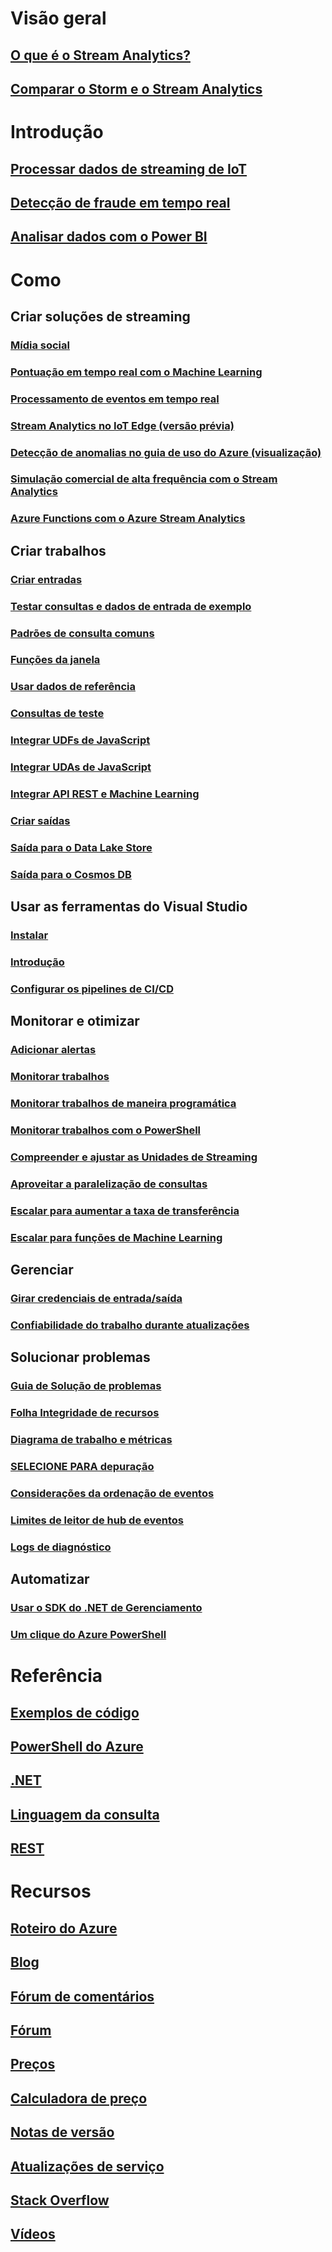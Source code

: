 # Visão geral
## [O que é o Stream Analytics?](stream-analytics-introduction.md)
## [Comparar o Storm e o Stream Analytics](stream-analytics-comparison-storm.md)


# Introdução
## [Processar dados de streaming de IoT](stream-analytics-get-started-with-azure-stream-analytics-to-process-data-from-iot-devices.md)
## [Detecção de fraude em tempo real](stream-analytics-real-time-fraud-detection.md)
## [Analisar dados com o Power BI](stream-analytics-power-bi-dashboard.md)

# Como

## Criar soluções de streaming
### [Mídia social](stream-analytics-twitter-sentiment-analysis-trends.md)
### [Pontuação em tempo real com o Machine Learning](stream-analytics-machine-learning-integration-tutorial.md)
### [Processamento de eventos em tempo real](stream-analytics-real-time-event-processing-reference-architecture.md)
### [Stream Analytics no IoT Edge (versão prévia)](stream-analytics-edge.md)
### [Detecção de anomalias no guia de uso do Azure (visualização)](stream-analytics-machine-learning-anomaly-detection.md)
### [Simulação comercial de alta frequência com o Stream Analytics](stream-analytics-high-frequency-trading.md)
### [Azure Functions com o Azure Stream Analytics](stream-analytics-with-azure-functions.md)

## Criar trabalhos
### [Criar entradas](stream-analytics-define-inputs.md)
### [Testar consultas e dados de entrada de exemplo](stream-analytics-sample-data-input.md)
### [Padrões de consulta comuns](stream-analytics-stream-analytics-query-patterns.md)
### [Funções da janela](stream-analytics-window-functions.md)

### [Usar dados de referência](stream-analytics-use-reference-data.md)
### [Consultas de teste](stream-analytics-test-query.md)
### [Integrar UDFs de JavaScript](stream-analytics-javascript-user-defined-functions.md)
### [Integrar UDAs de JavaScript](stream-analytics-javascript-user-defined-aggregates.md)
### [Integrar API REST e Machine Learning](stream-analytics-how-to-configure-azure-machine-learning-endpoints-in-stream-analytics.md)
### [Criar saídas](stream-analytics-define-outputs.md)
### [Saída para o Data Lake Store](stream-analytics-data-lake-output.md)
### [Saída para o Cosmos DB](stream-analytics-documentdb-output.md)

## Usar as ferramentas do Visual Studio
### [Instalar](stream-analytics-tools-for-visual-studio-install.md)
### [Introdução](stream-analytics-tools-for-visual-studio.md)
### [Configurar os pipelines de CI/CD](stream-analytics-tools-for-visual-studio-cicd.md)

## Monitorar e otimizar
### [Adicionar alertas](stream-analytics-set-up-alerts.md)
### [Monitorar trabalhos](stream-analytics-monitoring.md)
### [Monitorar trabalhos de maneira programática](stream-analytics-monitor-jobs.md)
### [Monitorar trabalhos com o PowerShell](stream-analytics-monitor-and-manage-jobs-use-powershell.md)
### [Compreender e ajustar as Unidades de Streaming](stream-analytics-streaming-unit-consumption.md)
### [Aproveitar a paralelização de consultas](stream-analytics-parallelization.md)
### [Escalar para aumentar a taxa de transferência](stream-analytics-scale-jobs.md)
### [Escalar para funções de Machine Learning](stream-analytics-scale-with-machine-learning-functions.md)

## Gerenciar
### [Girar credenciais de entrada/saída](stream-analytics-login-credentials-inputs-outputs.md)
### [Confiabilidade do trabalho durante atualizações](stream-analytics-job-reliability.md)

## Solucionar problemas
### [Guia de Solução de problemas](stream-analytics-troubleshooting-guide.md)
### [Folha Integridade de recursos](stream-analytics-resource-health.md)
### [Diagrama de trabalho e métricas](stream-analytics-job-diagram-with-metrics.md)
### [SELECIONE PARA depuração](stream-analytics-select-into.md)
### [Considerações da ordenação de eventos](stream-analytics-out-of-order-and-late-events.md)
### [Limites de leitor de hub de eventos](stream-analytics-event-hub-consumer-groups.md)
### [Logs de diagnóstico](stream-analytics-job-diagnostic-logs.md)

## Automatizar
### [Usar o SDK do .NET de Gerenciamento](stream-analytics-dotnet-management-sdk.md)
### [Um clique do Azure PowerShell](https://github.com/Azure/azure-stream-analytics/tree/master/Samples/ASAOneClick)

# Referência
## [Exemplos de código](https://azure.microsoft.com/en-us/resources/samples/?service=stream-analytics)
## [PowerShell do Azure](/powershell/module/azurerm.streamanalytics)
## [.NET](/dotnet/api/microsoft.azure.management.streamanalytics)
## [Linguagem da consulta](https://msdn.microsoft.com/library/azure/dn834998)
## [REST](/rest/api/streamanalytics)

# Recursos
## [Roteiro do Azure](https://azure.microsoft.com/roadmap/)
## [Blog](http://blogs.msdn.com/b/streamanalytics/)
## [Fórum de comentários](http://feedback.azure.com/forums/270577-azure-stream-analytics)
## [Fórum](https://social.msdn.microsoft.com/Forums/en-US/home?forum=AzureStreamAnalytics)
## [Preços](https://azure.microsoft.com/pricing/details/stream-analytics/)
## [Calculadora de preço](https://azure.microsoft.com/pricing/calculator/)
## [Notas de versão](stream-analytics-release-notes.md)
## [Atualizações de serviço](https://azure.microsoft.com/updates/?product=stream-analytics)
## [Stack Overflow](http://stackoverflow.com/questions/tagged/azure-stream-analytics)
## [Vídeos](https://azure.microsoft.com/documentation/videos/index/?services=stream-analytics)
